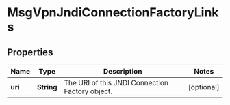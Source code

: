 
# MsgVpnJndiConnectionFactoryLinks

## Properties
Name | Type | Description | Notes
------------ | ------------- | ------------- | -------------
**uri** | **String** | The URI of this JNDI Connection Factory object. |  [optional]



